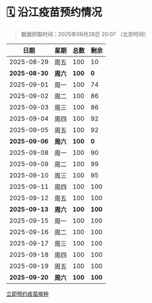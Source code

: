 # 🗓️ 沿江疫苗预约情况

> 数据抓取时间：2025年08月28日 20:07 （北京时间）

| 日期 | 星期 | 总数 | 剩余 |
|------|------|------|------|
| 2025-08-29 | 周五 | 100 | 10 |
| **2025-08-30** | **周六** | **100** | **0** |
| 2025-09-01 | 周一 | 100 | 74 |
| 2025-09-02 | 周二 | 100 | 86 |
| 2025-09-03 | 周三 | 100 | 86 |
| 2025-09-04 | 周四 | 100 | 92 |
| 2025-09-05 | 周五 | 100 | 92 |
| **2025-09-06** | **周六** | **100** | **0** |
| 2025-09-08 | 周一 | 100 | 90 |
| 2025-09-09 | 周二 | 100 | 99 |
| 2025-09-10 | 周三 | 100 | 95 |
| 2025-09-11 | 周四 | 100 | 100 |
| 2025-09-12 | 周五 | 100 | 100 |
| **2025-09-13** | **周六** | **100** | **100** |
| 2025-09-15 | 周一 | 100 | 100 |
| 2025-09-16 | 周二 | 100 | 100 |
| 2025-09-17 | 周三 | 100 | 100 |
| 2025-09-18 | 周四 | 100 | 100 |
| 2025-09-19 | 周五 | 100 | 100 |
| **2025-09-20** | **周六** | **100** | **100** |


<div class="button-container">
<a class="btn" href="http://yfzweb.ishequ.net/#/login" target="_blank">立即预约疫苗接种</a>
</div>
